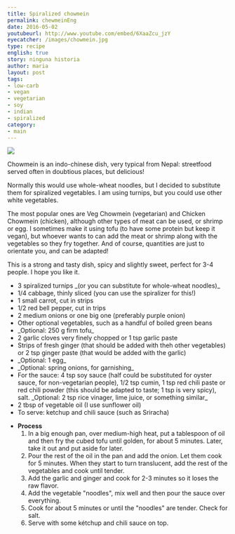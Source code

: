 ```yaml
---
title: Spiralized chowmein
permalink: chewmeinEng
date: 2016-05-02
youtubeurl: http://www.youtube.com/embed/6XaaZcu_jzY
eyecatcher: /images/chowmein.jpg
type: recipe
english: true
story: ninguna historia
author: maria
layout: post
tags:
- low-carb
- vegan
- vegetarian
- soy
- indian
- spiralized
category:
- main
---
```


<img src="https://farm1.staticflickr.com/608/31698792525_4c207670e9_o_d.jpg" />

Chowmein is an indo-chinese dish, very typical from Nepal: streetfood served often in doubtious places, but delicious!  

Normally this would use whole-wheat noodles, but I decided to substitute them for spiralized vegetables. I am using turnips, but you could use other white vegetables. 

The most popular ones are Veg Chowmein (vegetarian) and Chicken Chowmein (chicken), although other types of meat can be used, or shrimp or egg. I sometimes make it using tofu (to have some protein but keep it vegan), but whoever wants to can add the meat or shrimp along with the vegetables so they fry together. And of course, quantities are just to orientate you, and can be adapted!

This is a strong and tasty dish, spicy and slightly sweet, perfect for 3-4 people. I hope you like it.

<ul>
  <li>3 spiralized turnips _(or you can substitute for whole-wheat noodles)_</li>
  <li>1/4 cabbage, thinly sliced (you can use the spiralizer for this!)</li>
  <li>1 small carrot, cut in strips</li>
  <li>1/2 red bell pepper, cut in trips</li>
  <li>2 medium onions or one big one (preferably purple onion)</li>
  <li>Other optional vegetables, such as a handful of boiled green beans</li>
  <li>_Optional: 250 g firm tofu_</li>
  <li>2 garlic cloves very finely chopped or 1 tsp garlic paste</li>
  <li>Strips of fresh ginger (that should be added with theh other vegetables) or 2 tsp ginger paste (that would be added with the garlic)</li>
  <li>_Optional: 1 egg_</li>
  <li>_Optional: spring onions, for garnishing_</li>
  <li>For the sauce: 4 tsp soy sauce (half could be substituted for oyster sauce, for non-vegetarian people), 1/2 tsp cumin, 1 tsp red chili paste or red chili powder (this should be adapted to taste; 1 tsp is very spicy), salt. _Optional: 2 tsp rice vinager, lime juice, or something similar_</li>
  <li>2 tbsp of vegetable oil (I use sunflower oil)</li>
  <li>To serve: ketchup and chili sauce (such as Sriracha)</li>
</ul>

* **Process**
  1. In a big enough pan, over medium-high heat, put a tablespoon of oil and then fry the cubed tofu until golden, for about 5 minutes. Later, take it out and put aside for later. 
  2. Pour the rest of the oil in the pan and add the onion. Let them cook for 5 minutes. When they start to turn translucent, add the rest of the vegetables and cook until tender.
  3. Add the garlic and ginger and cook for 2-3 minutes so it loses the raw flavor.
  4. Add the vegetable "noodles", mix well and then pour the sauce over everything.
  5. Cook for about 5 minutes or until the "noodles" are tender. Check for salt. 
  6. Serve with some kétchup and chili sauce on top.
